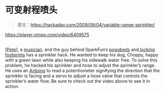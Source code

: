 # 可变射程喷头

> 原文：<https://hackaday.com/2009/09/04/variable-range-sprinkler/>

<https://player.vimeo.com/video/6409575>

</div><br/> [<a href="http://vimeo.com/user2156944" target="_blank">Pete</a>], a <a href="http://petelewisband.com/" target="_blank">musician</a>, and the guy behind SparkFun’s <a href="http://www.sparkfun.com/commerce/tutorial_info.php?tutorials_id=138" target="_blank">pogobeds</a> and<a href="http://www.sparkfun.com/commerce/tutorial_info.php?tutorials_id=114" target="_blank"> locking footprints</a> has a sprinkler hack. He wanted to keep his dog, Choppy, happy with a green lawn while also keeping his sidewalk water free. To solve this problem, he hacked his sprinkler and hose to adjust the sprinkler’s range. He uses an <a href="http://www.arduino.cc/" target="_blank">Arduino</a> to read a potentiometer signifying the direction that the sprinkler is facing and a servo to adjust a hose valve that controls the sprinkler’s water flow. Be sure to check out the video above to see it in action. </body> </html>